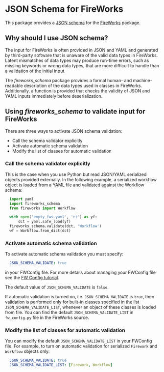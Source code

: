 # JSON Schema for FireWorks
This package provides a [JSON schema](https://json-schema.org/) for the [FireWorks](https://github.com/materialsproject/fireworks) package.

## Why should I use JSON schema?

The input for FireWorks is often provided in JSON and YAML and generated by
third-party software that is unaware of the valid data types in FireWorks. Latent
mismatches of data types may produce run-time errors, such as missing keywords
or wrong data types, that are more difficult to handle than a validation of the
initial input.

The *fireworks_schema* package provides a formal human- and machine-readable description of
the data types used in classes in FireWorks. Additionally, a function is provided
that checks the validity of JSON and YAML inputs immediately before deserialization.

## Using *fireworks_schema* to validate input for FireWorks

There are three ways to activate JSON schema validation:

* Call the schema validator explicitly
* Activate automatic schema validation
* Modify the list of classes for automatic validation


### Call the schema validator explicitly

This is the case when you use Python but read JSON/YAML serialized objects
provided externally. In the following example, a serialized workflow object is
loaded from a YAML file and validated against the Workflow schema:

```python
  import yaml
  import fireworks_schema
  from fireworks import Workflow

  with open('empty_fws.yaml', 'rt') as yf:
      dct = yaml.safe_load(yf)
  fireworks_schema.validate(dct, 'Workflow')
  wf = Workflow.from_dict(dct)
```

### Activate automatic schema validation

To activate automatic schema validation you must specify:

```yaml
  JSON_SCHEMA_VALIDATE: true
```

in your FWConfig file. For more details about managing your FWConfig file see the
[FW Config tutorial](https://materialsproject.github.io/fireworks/config_tutorial.html).

The default value of ``JSON_SCHEMA_VALIDATE`` is ``false``.

If automatic validation is turned on, i.e. ``JSON_SCHEMA_VALIDATE`` is ``true``,
then validation is performed only for built-in classes specified in the list
``JSON_SCHEMA_VALIDATE_LIST``, whenever an object of these
classes is loaded from file. You can find the default
``JSON_SCHEMA_VALIDATE_LIST`` in ``fw_config.py`` file in the FireWorks source.


### Modify the list of classes for automatic validation

You can modify the default ``JSON_SCHEMA_VALIDATE_LIST`` in your FWConfig file.
For example, to turn on automatic validation for serialized ``Firework`` and
``Workflow`` objects only:

```yaml
  JSON_SCHEMA_VALIDATE: true
  JSON_SCHEMA_VALIDATE_LIST: [Firework, Workflow]
```
